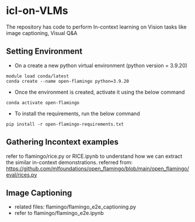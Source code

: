 # icl-on-VLMs

The repository has code to perform In-context learning on Vision tasks like image captioning, Visual Q&A

## Setting Environment

- On a create a new python virtual environment (python version = 3.9.20)
```
module load conda/latest
conda create --name open-flamingo python=3.9.20
```
- Once the environment is created, activate it using the below command
```
conda activate open-flamingo
```
- To install the requirements, run the below command
```
pip install -r open-flamingo-requirements.txt
```

## Gathering Incontext examples

refer to flamingo/rice.py or RICE.ipynb to understand how we can extract the similar in-context demonstrations. referred from: https://github.com/mlfoundations/open_flamingo/blob/main/open_flamingo/eval/rices.py

## Image Captioning

- related files: flamingo/flamingo_e2e_captioning.py
- refer to flamingo/flamingo_e2e.ipynb 